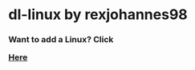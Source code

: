 # dl-linux by rexjohannes98

### Want to add a Linux? Click <p><a title="Here" href="https://github.com/rexjohannes/dl-linux/issues" target="_blank" rel="noopener">Here</a></p>
